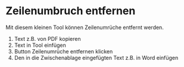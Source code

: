 # Zeilenumbruch entfernen

Mit diesem kleinen Tool können Zeilenumrüche entfernt werden.
1. Text z.B. von PDF kopieren
2. Text in Tool einfügen
3. Button Zeilenumrüche entfernen klicken
4. Den in die Zwischenablage eingefügten Text z.B. in Word einfügen
